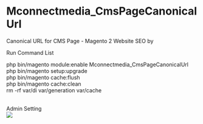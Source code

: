 # Mconnectmedia_CmsPageCanonicalUrl
Canonical URL for CMS Page - Magento 2 Website SEO by

Run Command List

php bin/magento module:enable Mconnectmedia_CmsPageCanonicalUrl <br>
php bin/magento setup:upgrade <br>
php bin/magento cache:flush <br>
php bin/magento cache:clean <br>
rm -rf var/di var/generation var/cache <br><br>

Admin Setting <br>
<img src="http://mconnectmedia.com/pub/media/github/admin_canonical.jpg" />


